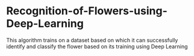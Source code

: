 # Recognition-of-Flowers-using-Deep-Learning
This algorithm trains on a dataset based on which it can successfully identify and classify the flower based on its training using Deep Learning
